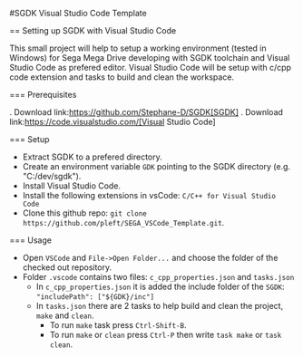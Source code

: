 #SGDK Visual Studio Code Template

== Setting up SGDK with Visual Studio Code

This small project will help to setup a working environment (tested in Windows) for Sega Mega Drive developing with SGDK toolchain and Visual Studio Code as prefered editor. Visual Studio Code will be setup with c/cpp code extension and tasks to build and clean the workspace.


=== Prerequisites

. Download link:https://github.com/Stephane-D/SGDK[SGDK]
. Download link:https://code.visualstudio.com/[Visual Studio Code]


=== Setup

* Extract SGDK to a prefered directory.
* Create an environment variable `GDK` pointing to the SGDK directory (e.g. "C:/dev/sgdk").
* Install Visual Studio Code.
* Install the following extensions in vsCode: `C/C++ for Visual Studio Code`
* Clone this github repo: `git clone https://github.com/pleft/SEGA_VSCode_Template.git`.

=== Usage

* Open `VSCode` and `File->Open Folder...` and choose the folder of the checked out repository.
* Folder `.vscode` contains two files: `c_cpp_properties.json` and `tasks.json`
    * In `c_cpp_properties.json` it is added the include folder of the `SGDK`: `"includePath": ["${GDK}/inc"]`
    * In `tasks.json` there are 2 tasks to help build and clean the project, `make` and `clean`. 
        - To run `make` task press `Ctrl-Shift-B`.
        - To run `make` or `clean` press `Ctrl-P` then write `task make` or `task clean`.
